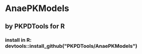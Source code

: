 # AnaePKModels 
## by PKPDTools for R

### install in R: devtools::install_github("PKPDTools/AnaePKModels")


